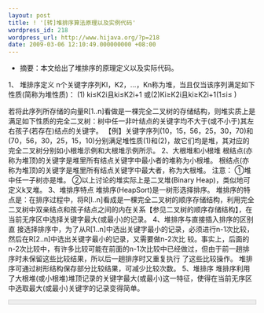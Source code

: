 ```yaml
---
layout: post
title: ! '[转]堆排序算法原理以及实例代码'
wordpress_id: 218
wordpress_url: http://www.hijava.org/?p=218
date: 2009-03-06 12:10:49.000000000 +08:00
---
```

<div class="m_l_cont_note1">
<ul>
	<li><span class="fa">摘要：</span>本文给出了堆排序的原理定义以及实际代码。</li>
</ul>
</div>
1、 堆排序定义
n个关键字序列Kl，K2，…，Kn称为堆，当且仅当该序列满足如下性质(简称为堆性质)：
(1) ki≤K2i且ki≤K2i+1 或(2)Ki≥K2i且ki≥K2i+1(1≤i≤ )

若将此序列所存储的向量R[1..n]看做是一棵完全二叉树的存储结构，则堆实质上是满足如下性质的完全二叉树：树中任一非叶结点的关键字均不大于(或不小于)其左右孩子(若存在)结点的关键字。
【例】关键字序列(10，15，56，25，30，70)和(70，56，30，25，15，10)分别满足堆性质(1)和(2)，故它们均是堆，其对应的完全二叉树分别如小根堆示例和大根堆示例所示。
2、大根堆和小根堆
根结点(亦称为堆顶)的关键字是堆里所有结点关键字中最小者的堆称为小根堆。
根结点(亦称为堆顶)的关键字是堆里所有结点关键字中最大者，称为大根堆。
注意：
①堆中任一子树亦是堆。
②以上讨论的堆实际上是二叉堆(Binary Heap)，类似地可定义k叉堆。
3、堆排序特点
堆排序(HeapSort)是一树形选择排序。
堆排序的特点是：在排序过程中，将R[l..n]看成是一棵完全二叉树的顺序存储结构，利用完全二叉树中双亲结点和孩子结点之间的内在关系【参见二叉树的顺序存储结构】，在当前无序区中选择关键字最大(或最小)的记录。
4、堆排序与直接插入排序的区别
直 接选择排序中，为了从R[1..n]中选出关键字最小的记录，必须进行n-1次比较，然后在R[2..n]中选出关键字最小的记录，又需要做n-2次比 较。事实上，后面的n-2次比较中，有许多比较可能在前面的n-1次比较中已经做过，但由于前一趟排序时未保留这些比较结果，所以后一趟排序时又重复执行 了这些比较操作。
堆排序可通过树形结构保存部分比较结果，可减少比较次数。
5、堆排序
堆排序利用了大根堆(或小根堆)堆顶记录的关键字最大(或最小)这一特征，使得在当前无序区中选取最大(或最小)关键字的记录变得简单。
<div style="border: 1px solid #cccccc; padding: 4px 5px 4px 4px; font-size: 13px; width: 98%; background-color: #eeeeee;"><!--

Code highlighting produced by Actipro CodeHighlighter (freeware)
http://www.CodeHighlighter.com/

--><span style="color: #008080;"> 1</span> <span style="color: #008000;">/*</span><span style="color: #008000;">
</span><span style="color: #008080;"> 2</span> <span style="color: #008000;">堆排序
</span><span style="color: #008080;"> 3</span> <span style="color: #008000;">(1)用大根堆排序的基本思想
</span><span style="color: #008080;"> 4</span> <span style="color: #008000;">① 先将初始文件R[1..n]建成一个大根堆，此堆为初始的无序区
</span><span style="color: #008080;"> 5</span> <span style="color: #008000;">② 再将关键字最大的记录R[1](即堆顶)和无序区的最后一个记录R[n]交换，
</span><span style="color: #008080;"> 6</span> <span style="color: #008000;">由此得到新的无序区R[1..n-1]和有序区R[n]，且满足R[1..n-1].keys≤R[n].key
</span><span style="color: #008080;"> 7</span> <span style="color: #008000;">③ 由于交换后新的根R[1]可能违反堆性质，故应将当前无序区R[1..n-1]调整为堆。
</span><span style="color: #008080;"> 8</span> <span style="color: #008000;">然后再次将R[1..n-1]中关键字最大的记录R[1]和该区间的最后一个记录R[n-1]交换，
</span><span style="color: #008080;"> 9</span> <span style="color: #008000;">由此得到新的无序区R[1..n-2]和有序区R[n-1..n]，且仍满足关系R[1..n- 2].keys≤R[n-1..n].keys，
</span><span style="color: #008080;">10</span> <span style="color: #008000;">同样要将R[1..n-2]调整为堆。
</span><span style="color: #008080;">11</span> <span style="color: #008000;">……
</span><span style="color: #008080;">12</span> <span style="color: #008000;">直到无序区只有一个元素为止。
</span><span style="color: #008080;">13</span> <span style="color: #008000;">(2)大根堆排序算法的基本操作：
</span><span style="color: #008080;">14</span> <span style="color: #008000;">① 初始化操作：将R[1..n]构造为初始堆；
</span><span style="color: #008080;">15</span> <span style="color: #008000;">② 每一趟排序的基本操作：将当前无序区的堆顶记录R[1]和该区间的最后一个记录交换，然后将新的无序区调整为堆(亦称重建堆)。
</span><span style="color: #008080;">16</span> <span style="color: #008000;">注意：
</span><span style="color: #008080;">17</span> <span style="color: #008000;">①只需做n-1趟排序，选出较大的n-1个关键字即可以使得文件递增有序。
</span><span style="color: #008080;">18</span> <span style="color: #008000;">②用小根堆排序与利用大根堆类似，只不过其排序结果是递减有序的。
</span><span style="color: #008080;">19</span> <span style="color: #008000;">堆排序和直接选择排序相反：在任何时刻，堆排序中无序区总是在有序区之前，
</span><span style="color: #008080;">20</span> <span style="color: #008000;">且有序区是在原向量的尾部由后往前逐步扩大至整个向量为止。
</span><span style="color: #008080;">21</span> <span style="color: #008000;">*/</span><span style="color: #000000;">
</span><span style="color: #008080;">22</span> <span style="color: #000000;">
</span><span style="color: #008080;">23</span> <span style="color: #008000;">//</span><span style="color: #008000;">生成大根堆</span><span style="color: #008000;">
</span><span style="color: #008080;">24</span> <span style="color: #0000ff;">void</span><span style="color: #000000;"> HeapAdjust(</span><span style="color: #0000ff;">int</span><span style="color: #000000;"> SortData[],</span><span style="color: #0000ff;">int</span><span style="color: #000000;"> StartIndex, </span><span style="color: #0000ff;">int</span><span style="color: #000000;"> Length)
</span><span style="color: #008080;">25</span> <span style="color: #000000;">{
</span><span style="color: #008080;">26</span> <span style="color: #000000;"> </span><span style="color: #0000ff;">while</span><span style="color: #000000;">(</span><span style="color: #000000;">2</span><span style="color: #000000;">*</span><span style="color: #000000;">StartIndex</span><span style="color: #000000;">+</span><span style="color: #000000;">1</span><span style="color: #000000;"> </span><span style="color: #000000;">&lt;</span><span style="color: #000000;"> Length)
</span><span style="color: #008080;">27</span> <span style="color: #000000;"> {
</span><span style="color: #008080;">28</span> <span style="color: #000000;"> </span><span style="color: #0000ff;">int</span><span style="color: #000000;"> MinChildrenIndex </span><span style="color: #000000;">=</span><span style="color: #000000;"> </span><span style="color: #000000;">2</span><span style="color: #000000;">*</span><span style="color: #000000;">StartIndex</span><span style="color: #000000;">+</span><span style="color: #000000;">1</span><span style="color: #000000;"> ;
</span><span style="color: #008080;">29</span> <span style="color: #000000;"> </span><span style="color: #0000ff;">if</span><span style="color: #000000;">(</span><span style="color: #000000;">2</span><span style="color: #000000;">*</span><span style="color: #000000;">StartIndex</span><span style="color: #000000;">+</span><span style="color: #000000;">2</span><span style="color: #000000;"> </span><span style="color: #000000;">&lt;</span><span style="color: #000000;"> Length )
</span><span style="color: #008080;">30</span> <span style="color: #000000;"> {
</span><span style="color: #008080;">31</span> <span style="color: #000000;"> </span><span style="color: #008000;">//</span><span style="color: #008000;">比较左子树和右子树，记录最大值的Index</span><span style="color: #008000;">
</span><span style="color: #008080;">32</span> <span style="color: #000000;"> </span><span style="color: #0000ff;">if</span><span style="color: #000000;">(SortData[</span><span style="color: #000000;">2</span><span style="color: #000000;">*</span><span style="color: #000000;">StartIndex</span><span style="color: #000000;">+</span><span style="color: #000000;">1</span><span style="color: #000000;">]</span><span style="color: #000000;">&lt;</span><span style="color: #000000;">SortData[</span><span style="color: #000000;">2</span><span style="color: #000000;">*</span><span style="color: #000000;">StartIndex</span><span style="color: #000000;">+</span><span style="color: #000000;">2</span><span style="color: #000000;">])
</span><span style="color: #008080;">33</span> <span style="color: #000000;"> {
</span><span style="color: #008080;">34</span> <span style="color: #000000;"> MinChildrenIndex </span><span style="color: #000000;">=</span><span style="color: #000000;"> </span><span style="color: #000000;">2</span><span style="color: #000000;">*</span><span style="color: #000000;">StartIndex</span><span style="color: #000000;">+</span><span style="color: #000000;">2</span><span style="color: #000000;">;
</span><span style="color: #008080;">35</span> <span style="color: #000000;"> }
</span><span style="color: #008080;">36</span> <span style="color: #000000;"> }
</span><span style="color: #008080;">37</span> <span style="color: #000000;"> </span><span style="color: #0000ff;">if</span><span style="color: #000000;">(SortData[StartIndex] </span><span style="color: #000000;">&lt;</span><span style="color: #000000;"> SortData[MinChildrenIndex])
</span><span style="color: #008080;">38</span> <span style="color: #000000;"> {
</span><span style="color: #008080;">39</span> <span style="color: #000000;"> </span><span style="color: #008000;">//</span><span style="color: #008000;">交换i与MinChildrenIndex的数据</span><span style="color: #008000;">
</span><span style="color: #008080;">40</span> <span style="color: #000000;"> </span><span style="color: #0000ff;">int</span><span style="color: #000000;"> tmpData </span><span style="color: #000000;">=</span><span style="color: #000000;">SortData[StartIndex];
</span><span style="color: #008080;">41</span> <span style="color: #000000;"> SortData[StartIndex] </span><span style="color: #000000;">=</span><span style="color: #000000;">SortData[MinChildrenIndex];
</span><span style="color: #008080;">42</span> <span style="color: #000000;"> SortData[MinChildrenIndex] </span><span style="color: #000000;">=</span><span style="color: #000000;">tmpData;
</span><span style="color: #008080;">43</span> <span style="color: #000000;"> </span><span style="color: #008000;">//</span><span style="color: #008000;">堆被破坏，需要重新调整</span><span style="color: #008000;">
</span><span style="color: #008080;">44</span> <span style="color: #000000;"> StartIndex </span><span style="color: #000000;">=</span><span style="color: #000000;"> MinChildrenIndex ;
</span><span style="color: #008080;">45</span> <span style="color: #000000;"> }
</span><span style="color: #008080;">46</span> <span style="color: #000000;"> </span><span style="color: #0000ff;">else</span><span style="color: #000000;">
</span><span style="color: #008080;">47</span> <span style="color: #000000;"> {
</span><span style="color: #008080;">48</span> <span style="color: #000000;"> </span><span style="color: #008000;">//</span><span style="color: #008000;">比较左右孩子均大则堆未破坏，不再需要调整</span><span style="color: #008000;">
</span><span style="color: #008080;">49</span> <span style="color: #000000;"> </span><span style="color: #0000ff;">break</span><span style="color: #000000;">;
</span><span style="color: #008080;">50</span> <span style="color: #000000;"> }
</span><span style="color: #008080;">51</span> <span style="color: #000000;"> }
</span><span style="color: #008080;">52</span> <span style="color: #000000;">
</span><span style="color: #008080;">53</span> <span style="color: #000000;"> </span><span style="color: #0000ff;">return</span><span style="color: #000000;">;
</span><span style="color: #008080;">54</span> <span style="color: #000000;">}
</span><span style="color: #008080;">55</span> <span style="color: #000000;">
</span><span style="color: #008080;">56</span> <span style="color: #008000;">//</span><span style="color: #008000;">堆排序</span><span style="color: #008000;">
</span><span style="color: #008080;">57</span> <span style="color: #0000ff;">void</span><span style="color: #000000;"> HeapSortData(</span><span style="color: #0000ff;">int</span><span style="color: #000000;"> SortData[], </span><span style="color: #0000ff;">int</span><span style="color: #000000;"> Length)
</span><span style="color: #008080;">58</span> <span style="color: #000000;">{
</span><span style="color: #008080;">59</span> <span style="color: #000000;"> </span><span style="color: #0000ff;">int</span><span style="color: #000000;"> i</span><span style="color: #000000;">=</span><span style="color: #000000;">0</span><span style="color: #000000;">;
</span><span style="color: #008080;">60</span> <span style="color: #000000;">
</span><span style="color: #008080;">61</span> <span style="color: #000000;"> </span><span style="color: #008000;">//</span><span style="color: #008000;">将Hr[0,Lenght-1]建成大根堆</span><span style="color: #008000;">
</span><span style="color: #008080;">62</span> <span style="color: #000000;"> </span><span style="color: #0000ff;">for</span><span style="color: #000000;"> (i</span><span style="color: #000000;">=</span><span style="color: #000000;">Length</span><span style="color: #000000;">/</span><span style="color: #000000;">2</span><span style="color: #000000;">-</span><span style="color: #000000;">1</span><span style="color: #000000;">; i</span><span style="color: #000000;">&gt;=</span><span style="color: #000000;">0</span><span style="color: #000000;">; i</span><span style="color: #000000;">--</span><span style="color: #000000;">)
</span><span style="color: #008080;">63</span> <span style="color: #000000;"> {
</span><span style="color: #008080;">64</span> <span style="color: #000000;"> HeapAdjust(SortData, i, Length);
</span><span style="color: #008080;">65</span> <span style="color: #000000;"> }
</span><span style="color: #008080;">66</span> <span style="color: #000000;">
</span><span style="color: #008080;">67</span> <span style="color: #000000;"> </span><span style="color: #0000ff;">for</span><span style="color: #000000;"> (i</span><span style="color: #000000;">=</span><span style="color: #000000;">Length</span><span style="color: #000000;">-</span><span style="color: #000000;">1</span><span style="color: #000000;">; i</span><span style="color: #000000;">&gt;</span><span style="color: #000000;">0</span><span style="color: #000000;">; i</span><span style="color: #000000;">--</span><span style="color: #000000;">)
</span><span style="color: #008080;">68</span> <span style="color: #000000;"> {
</span><span style="color: #008080;">69</span> <span style="color: #000000;"> </span><span style="color: #008000;">//</span><span style="color: #008000;">与最后一个记录交换</span><span style="color: #008000;">
</span><span style="color: #008080;">70</span> <span style="color: #000000;"> </span><span style="color: #0000ff;">int</span><span style="color: #000000;"> tmpData </span><span style="color: #000000;">=</span><span style="color: #000000;">SortData[</span><span style="color: #000000;">0</span><span style="color: #000000;">];
</span><span style="color: #008080;">71</span> <span style="color: #000000;"> SortData[</span><span style="color: #000000;">0</span><span style="color: #000000;">] </span><span style="color: #000000;">=</span><span style="color: #000000;">SortData[i];
</span><span style="color: #008080;">72</span> <span style="color: #000000;"> SortData[i] </span><span style="color: #000000;">=</span><span style="color: #000000;">tmpData;
</span><span style="color: #008080;">73</span> <span style="color: #000000;"> </span><span style="color: #008000;">//</span><span style="color: #008000;">将H.r[0..i]重新调整为大根堆</span><span style="color: #008000;">
</span><span style="color: #008080;">74</span> <span style="color: #000000;"> HeapAdjust(SortData, </span><span style="color: #000000;">0</span><span style="color: #000000;">, i);
</span><span style="color: #008080;">75</span> <span style="color: #000000;"> }
</span><span style="color: #008080;">76</span> <span style="color: #000000;">
</span><span style="color: #008080;">77</span> <span style="color: #000000;"> </span><span style="color: #0000ff;">return</span><span style="color: #000000;">;
</span><span style="color: #008080;">78</span> <span style="color: #000000;">}</span></div>
<div style="border: 1px solid #cccccc; padding: 4px 5px 4px 4px; font-size: 13px; width: 98%; background-color: #eeeeee;">转自：<a href="http://www.cppblog.com/bujiwu/archive/2008/10/26/65146.html" target="_blank">http://www.cppblog.com/bujiwu/archive/2008/10/26/65146.html</a></div>

